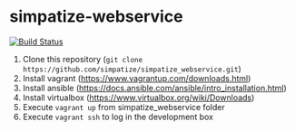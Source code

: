 # simpatize-webservice

[![Build Status](https://snap-ci.com/simpatize/simpatize_webservice/branch/master/build_image)](https://snap-ci.com/simpatize/simpatize_webservice/branch/master)

1. Clone this repository (`git clone https://github.com/simpatize/simpatize_webservice.git`)
2. Install vagrant (https://www.vagrantup.com/downloads.html)
3. Install ansible (https://docs.ansible.com/ansible/intro_installation.html)
4. Install virtualbox (https://www.virtualbox.org/wiki/Downloads)
4. Execute `vagrant up` from simpatize_webservice folder
5. Execute `vagrant ssh` to log in the development box
